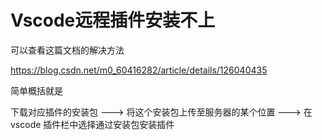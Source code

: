 # Vscode远程插件安装不上

可以查看这篇文档的解决方法

<https://blog.csdn.net/m0_60416282/article/details/126040435>

简单概括就是

下载对应插件的安装包 ---> 将这个安装包上传至服务器的某个位置 ---> 在 vscode 插件栏中选择通过安装包安装插件
